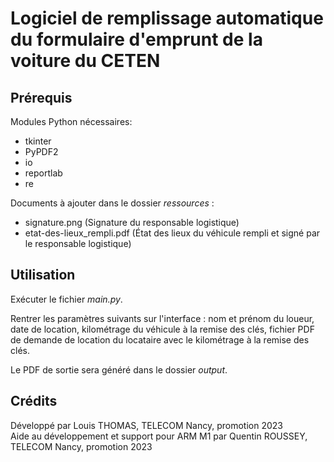# Logiciel de remplissage automatique du formulaire d'emprunt de la voiture du CETEN

## Prérequis

Modules Python nécessaires:

- tkinter
- PyPDF2
- io
- reportlab
- re

Documents à ajouter dans le dossier *ressources* :

- signature.png (Signature du responsable logistique)
- etat-des-lieux_rempli.pdf (État des lieux du véhicule rempli et signé par le responsable logistique)

## Utilisation

Exécuter le fichier *main.py*.

Rentrer les paramètres suivants sur l'interface : nom et prénom du loueur, date de location, kilométrage du véhicule à la remise des clés, fichier PDF de demande de location du locataire avec le kilométrage à la remise des clés.

Le PDF de sortie sera généré dans le dossier *output*.

## Crédits

Développé par Louis THOMAS, TELECOM Nancy, promotion 2023  
Aide au développement et support pour ARM M1 par Quentin ROUSSEY, TELECOM Nancy, promotion 2023
